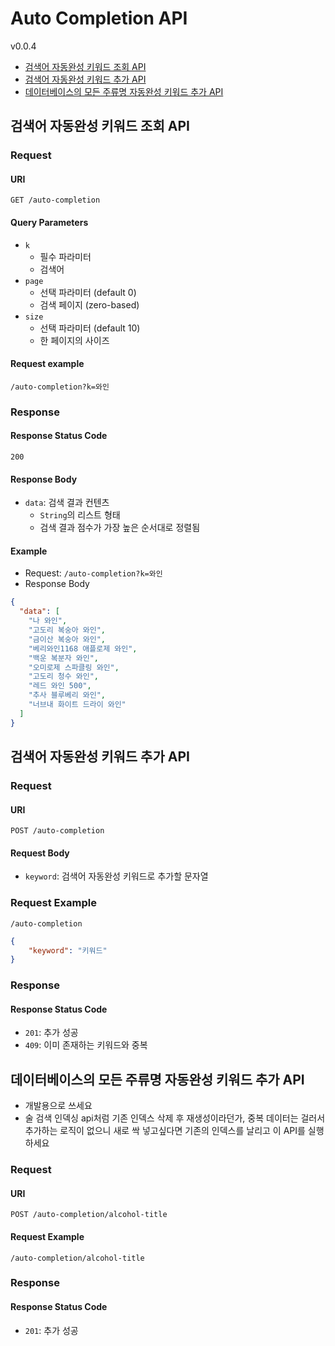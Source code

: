 # Auto Completion API
v0.0.4

* [검색어 자동완성 키워드 조회 API](#검색어-자동완성-키워드-조회-api)
* [검색어 자동완성 키워드 추가 API](#검색어-자동완성-키워드-추가-api)
* [데이터베이스의 모든 주류명 자동완성 키워드 추가 API](#데이터베이스의-모든-주류명-자동완성-키워드-추가-api)

## 검색어 자동완성 키워드 조회 API
### Request
#### URI
`GET /auto-completion`
#### Query Parameters
* `k`
    * 필수 파라미터
    * 검색어
* `page`
    * 선택 파라미터 (default 0)
    * 검색 페이지 (zero-based)
* `size`
    * 선택 파라미터 (default 10)
    * 한 페이지의 사이즈

#### Request example
```
/auto-completion?k=와인
```

### Response

#### Response Status Code
`200`
#### Response Body
* `data`: 검색 결과 컨텐츠
  * `String`의 리스트 형태
  * 검색 결과 점수가 가장 높은 순서대로 정렬됨

#### Example
* Request: `/auto-completion?k=와인`
* Response Body
```json
{
  "data": [
    "나 와인",
    "고도리 복숭아 와인",
    "금이산 복숭아 와인",
    "베리와인1168 애플로제 와인",
    "백운 복분자 와인",
    "오미로제 스파클링 와인",
    "고도리 청수 와인",
    "레드 와인 500",
    "추사 블루베리 와인",
    "너브내 화이트 드라이 와인"
  ]
}
```

## 검색어 자동완성 키워드 추가 API
### Request
#### URI
`POST /auto-completion`
#### Request Body
* `keyword`: 검색어 자동완성 키워드로 추가할 문자열
### Request Example
```
/auto-completion
```
```json
{
    "keyword": "키워드"
}
```

### Response
#### Response Status Code
* `201`: 추가 성공
* `409`: 이미 존재하는 키워드와 중복

## 데이터베이스의 모든 주류명 자동완성 키워드 추가 API
* 개발용으로 쓰세요
* 술 검색 인덱싱 api처럼 기존 인덱스 삭제 후 재생성이라던가, 중복 데이터는 걸러서 추가하는 로직이 없으니 
 새로 싹 넣고싶다면 기존의 인덱스를 날리고 이 API를 실행하세요

### Request
#### URI
`POST /auto-completion/alcohol-title`
#### Request Example
```
/auto-completion/alcohol-title
```

### Response
#### Response Status Code
* `201`: 추가 성공